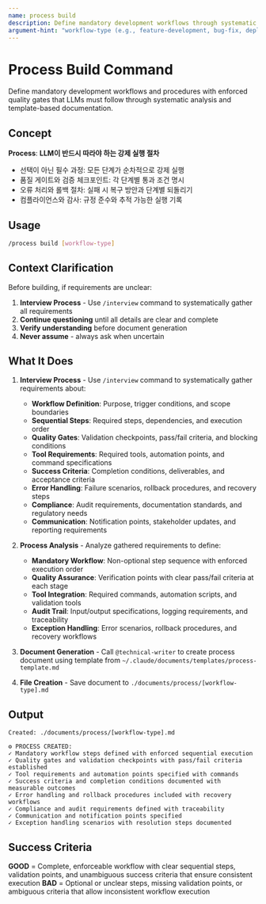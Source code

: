```yaml
---
name: process build
description: Define mandatory development workflows through systematic analysis and template-based documentation
argument-hint: "workflow-type (e.g., feature-development, bug-fix, deployment)"
---
```


# Process Build Command

Define mandatory development workflows and procedures with enforced quality gates that LLMs must follow through systematic analysis and template-based documentation.

## Concept

**Process**: **LLM이 반드시 따라야 하는 강제 실행 절차**
- 선택이 아닌 필수 과정: 모든 단계가 순차적으로 강제 실행
- 품질 게이트와 검증 체크포인트: 각 단계별 통과 조건 명시
- 오류 처리와 롤백 절차: 실패 시 복구 방안과 단계별 되돌리기
- 컴플라이언스와 감사: 규정 준수와 추적 가능한 실행 기록

## Usage

```bash
/process build [workflow-type]
```

## Context Clarification

Before building, if requirements are unclear:

1. **Interview Process** - Use `/interview` command to systematically gather all requirements
2. **Continue questioning** until all details are clear and complete
3. **Verify understanding** before document generation
4. **Never assume** - always ask when uncertain

## What It Does

1. **Interview Process** - Use `/interview` command to systematically gather requirements about:
   - **Workflow Definition**: Purpose, trigger conditions, and scope boundaries
   - **Sequential Steps**: Required steps, dependencies, and execution order
   - **Quality Gates**: Validation checkpoints, pass/fail criteria, and blocking conditions
   - **Tool Requirements**: Required tools, automation points, and command specifications
   - **Success Criteria**: Completion conditions, deliverables, and acceptance criteria
   - **Error Handling**: Failure scenarios, rollback procedures, and recovery steps
   - **Compliance**: Audit requirements, documentation standards, and regulatory needs
   - **Communication**: Notification points, stakeholder updates, and reporting requirements

2. **Process Analysis** - Analyze gathered requirements to define:
   - **Mandatory Workflow**: Non-optional step sequence with enforced execution order
   - **Quality Assurance**: Verification points with clear pass/fail criteria at each stage
   - **Tool Integration**: Required commands, automation scripts, and validation tools
   - **Audit Trail**: Input/output specifications, logging requirements, and traceability
   - **Exception Handling**: Error scenarios, rollback procedures, and recovery workflows

3. **Document Generation** - Call `@technical-writer` to create process document using template from `~/.claude/documents/templates/process-template.md`

4. **File Creation** - Save document to `./documents/process/[workflow-type].md`

## Output

```
Created: ./documents/process/[workflow-type].md

⚙️ PROCESS CREATED:
✓ Mandatory workflow steps defined with enforced sequential execution
✓ Quality gates and validation checkpoints with pass/fail criteria established
✓ Tool requirements and automation points specified with commands
✓ Success criteria and completion conditions documented with measurable outcomes
✓ Error handling and rollback procedures included with recovery workflows
✓ Compliance and audit requirements defined with traceability
✓ Communication and notification points specified
✓ Exception handling scenarios with resolution steps documented
```

## Success Criteria

**GOOD** = Complete, enforceable workflow with clear sequential steps, validation points, and unambiguous success criteria that ensure consistent execution
**BAD** = Optional or unclear steps, missing validation points, or ambiguous criteria that allow inconsistent workflow execution

